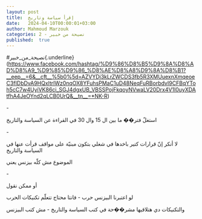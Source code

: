 ```yaml
---
layout: post
title:  إقرأ سياسة وتاريخ
date:   2024-04-10T00:00:01+03:00
author: Mahmoud Marzouk
categories: 2 - نصيحة من خبير
published:  true
---
```

\#نصيحة_من_خبير{.underline}(https://www.facebook.com/hashtag/%D9%86%D8%B5%D9%8A%D8%AD%D8%A9_%D9%85%D9%86_%D8%AE%D8%A8%D9%8A%D8%B1?__eep__=6&__cft__%5b0%5d=AZVYDj3kLrZWCDS3fb5R3XMUuexnXmqeoeC3fIDbDvA9HQxltrlWz0nqOX8YFuhsPMaC1uD48NeqFuRBorbdvI9CFBqYToh5cC7w4UyiVK86ci_SGJ4dgxUB_VBSSPojFkqoyNVwaLV20Drx4V1l0uyXDAtfhA4JeOYnd2qLCB0UrQ&__tn__=*NK-R)

\-

استغلّ فتر�� ما بين ال 15 وال 30 في القراءة عن السياسة
والتاريخ

\-

لا أنكر إنّ قرارات كتير باخدها في شغلي بتكون مبنيّة على مواقف قرأت عنها
في السياسة والتاريخ

الموضوع مش كلّه بيزنس يعني

\-

أو ممكن نقول

لو اعتبرنا البيزنس حرب - فانتا محتاج تتعلّم تكنيكات الحرب

والتكنيكات دي هتلاقيها مشر��حة في كتب السياسة والتاريخ - مش كتب
البيزنس
